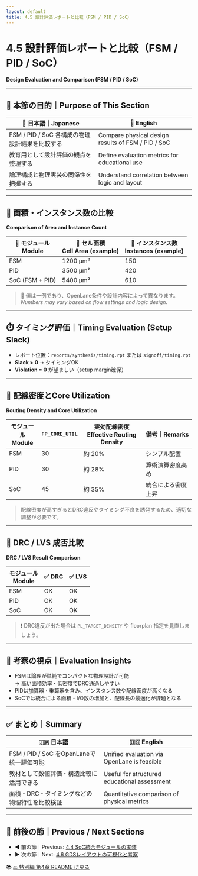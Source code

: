 ```yaml
---
layout: default
title: 4.5 設計評価レポートと比較（FSM / PID / SoC）
---
```


# 4.5 設計評価レポートと比較（FSM / PID / SoC）  
**Design Evaluation and Comparison (FSM / PID / SoC)**

---

## 🎯 本節の目的｜Purpose of This Section

| 📝 日本語｜Japanese | 📘 English |
|--------------------|-----------|
| FSM / PID / SoC 各構成の物理設計結果を比較する | Compare physical design results of FSM / PID / SoC |
| 教育用として設計評価の観点を整理する | Define evaluation metrics for educational use |
| 論理構成と物理実装の関係性を把握する | Understand correlation between logic and layout |

---

## 📐 面積・インスタンス数の比較  
**Comparison of Area and Instance Count**

| 🧩 モジュール<br>Module | 🧱 セル面積<br>Cell Area (example) | 🔢 インスタンス数<br>Instances (example) |
|------------------|----------------------------|----------------------------|
| FSM              | 1200 µm²                   | 150                        |
| PID              | 3500 µm²                   | 420                        |
| SoC (FSM + PID)  | 5400 µm²                   | 610                        |

> 📎 値は一例であり、OpenLane条件や設計内容によって異なります。  
> *Numbers may vary based on flow settings and logic design.*

---

## ⏱️ タイミング評価｜Timing Evaluation (Setup Slack)

- レポート位置：`reports/synthesis/timing.rpt` または `signoff/timing.rpt`
- **Slack > 0** ➝ タイミングOK  
- **Violation = 0** が望ましい（setup margin確保）

---

## 📏 配線密度とCore Utilization  
**Routing Density and Core Utilization**

| モジュール<br>Module | `FP_CORE_UTIL` | 実効配線密度<br>Effective Routing Density | 備考｜Remarks |
|----------------------|----------------|------------------------------------------|--------------|
| FSM                  | 30             | 約 20%                                     | シンプル配置 |
| PID                  | 30             | 約 28%                                     | 算術演算密度高め |
| SoC                  | 45             | 約 35%                                     | 統合による密度上昇 |

> 配線密度が高すぎるとDRC違反やタイミング不良を誘発するため、適切な調整が必要です。

---

## 🧪 DRC / LVS 成否比較  
**DRC / LVS Result Comparison**

| モジュール<br>Module | ✅ DRC | ✅ LVS |
|----------------------|--------|--------|
| FSM                  | OK     | OK     |
| PID                  | OK     | OK     |
| SoC                  | OK     | OK     |

> ❗ DRC違反が出た場合は `PL_TARGET_DENSITY` や floorplan 指定を見直しましょう。

---

## 💬 考察の視点｜Evaluation Insights

- FSMは論理が単純でコンパクトな物理設計が可能  
  → 高い面積効率・低密度でDRC通過しやすい  
- PIDは加算器・乗算器を含み、インスタンス数や配線密度が高くなる  
- SoCでは統合による面積・I/O数の増加と、配線長の最適化が課題となる

---

## ✅ まとめ｜Summary

| 🇯🇵 日本語 | 🇺🇸 English |
|------------|------------|
| FSM / PID / SoC をOpenLaneで統一評価可能 | Unified evaluation via OpenLane is feasible |
| 教材として数値評価・構造比較に活用できる | Useful for structured educational assessment |
| 面積・DRC・タイミングなどの物理特性を比較検証 | Quantitative comparison of physical metrics |

---

## 📎 前後の節｜Previous / Next Sections

- ◀️ 前の節｜Previous: [4.4 SoC統合モジュールの実装](docs/4_4_soc_layout.md)  
- ▶️ 次の節｜Next: [4.6 GDSレイアウトの可視化と考察](docs/4_6_gds_view.md)

📚 [🔙 特別編 第4章 README に戻る](../README.md)
